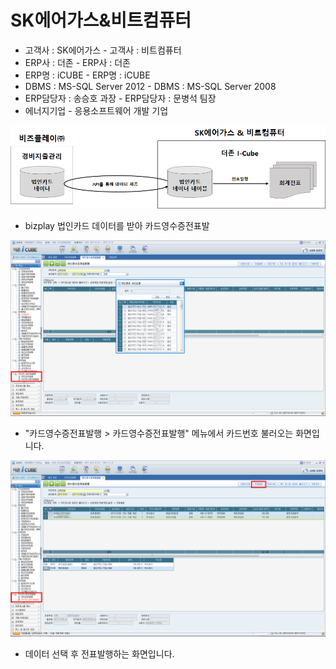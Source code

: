 # SK에어가스&비트컴퓨터

 - 고객사 : SK에어가스                             - 고객사 : 비트컴퓨터  
 - ERP사 : 더존                                           - ERP사 : 더존  
 - ERP명 : iCUBE                                        - ERP명 : iCUBE  
 - DBMS : MS-SQL Server 2012              - DBMS : MS-SQL Server 2008  
 - ERP담당자 : 송승호 과장                     - ERP담당자 : 문병석 팀장  
 - 에너지기업                                            - 응용소프트웨어 개발 기업

![\[&#xADF8;&#xB9BC;1\] &#xAD6C;&#xC131;&#xB3C4;](../../../../.gitbook/assets/image%20%2877%29.png)

 - bizplay 법인카드 데이터를 받아 카드영수증전표발

![\[&#xADF8;&#xB9BC;2\] &#xCE74;&#xB4DC;&#xBC88;&#xD638; &#xBD88;&#xB7EC;&#xC624;&#xAE30; &#xD654;&#xBA74;](../../../../.gitbook/assets/image%20%28228%29.png)

 - "카드영수증전표발행 &gt; 카드영수증전표발행" 메뉴에서 카드번호 불러오는 화면입니다.

![\[&#xADF8;&#xB9BC;3\] &#xC804;&#xD45C;&#xBC1C;&#xD589; &#xD654;&#xBA74;](../../../../.gitbook/assets/image%20%28101%29.png)

 - 데이터 선택 후 전표발행하는 화면입니다.

